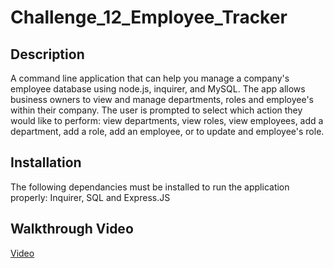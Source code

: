 # Challenge_12_Employee_Tracker

## Description

A command line application that can help you manage a company's employee database using node.js, inquirer, and MySQL. The app allows business owners to view and manage departments, roles and employee's within their company. The user is prompted to select which action they would like to perform: view departments, view roles, view employees, add a department, add a role, add an employee, or to update and employee's role. 

## Installation

The following dependancies must be installed to run the application properly: Inquirer, SQL and Express.JS

## Walkthrough Video
<a href ="https://drive.google.com/file/d/1G_tUetixRam3BCxJjUHJwQc00yTm7w6j/view" target="_blank">Video
